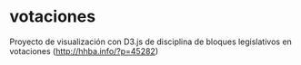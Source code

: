votaciones
==========

Proyecto de visualización con D3.js de disciplina de bloques legislativos en votaciones (http://hhba.info/?p=45282)
